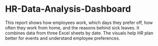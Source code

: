 # HR-Data-Analysis-Dashboard
This report shows how employees work, which days they prefer off, how often they work from home, and the reasons behind sick leaves. It combines data from three Excel sheets by date. The visuals help HR plan better for events and understand employee preferences.
